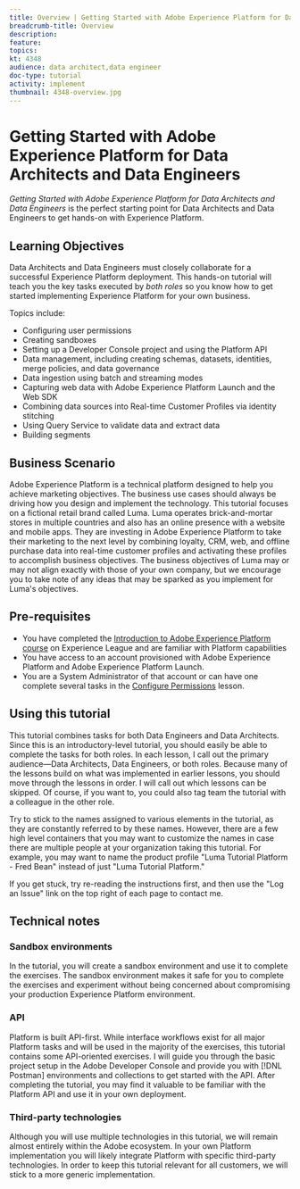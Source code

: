 ```yaml
---
title: Overview | Getting Started with Adobe Experience Platform for Data Architects and Data Engineers
breadcrumb-title: Overview
description: 
feature:
topics: 
kt: 4348
audience: data architect,data engineer
doc-type: tutorial
activity: implement
thumbnail: 4348-overview.jpg
---
```


# Getting Started with Adobe Experience Platform for Data Architects and Data Engineers

<!--5min-->

_Getting Started with Adobe Experience Platform for Data Architects and Data Engineers_ is the perfect starting point for Data Architects and Data Engineers to get hands-on with Experience Platform.


<!--How do we address ETL-->

## Learning Objectives

Data Architects and Data Engineers must closely collaborate for a successful Experience Platform deployment. This hands-on tutorial will teach you the key tasks executed by _both roles_ so you know how to get started implementing Experience Platform for your own business.  

Topics include: 

* Configuring user permissions
* Creating sandboxes
* Setting up a Developer Console project and using the Platform API
* Data management, including creating schemas, datasets, identities, merge policies, and data governance
* Data ingestion using batch and streaming modes
* Capturing web data with Adobe Experience Platform Launch and the Web SDK
* Combining data sources into Real-time Customer Profiles via identity stitching
* Using Query Service to validate data and extract data
* Building segments

## Business Scenario

Adobe Experience Platform is a technical platform designed to help you achieve marketing objectives. The business use cases should always be driving how you design and implement the technology. This tutorial focuses on a fictional retail brand called Luma. Luma operates brick-and-mortar stores in multiple countries and also has an online presence with a website and mobile apps. They are investing in Adobe Experience Platform to take their marketing to the next level by combining loyalty, CRM, web, and offline purchase data into real-time customer profiles and activating these profiles to accomplish business objectives. The business objectives of Luma may or may not align exactly with those of your own company, but we encourage you to take note of any ideas that may be sparked as you implement for Luma's objectives.

## Pre-requisites

* You have completed the [Introduction to Adobe Experience Platform course](https://experienceleague.adobe.com/?recommended=ExperiencePlatform-U-1-2020.1) on Experience League and are familiar with Platform capabilities
* You have access to an account provisioned with Adobe Experience Platform and Adobe Experience Platform Launch.  
* You are a System Administrator of that account or can have one complete several tasks in the [Configure Permissions](configure-permissions.md) lesson.

## Using this tutorial

This tutorial combines tasks for both Data Engineers and Data Architects. Since this is an introductory-level tutorial, you should easily be able to complete the tasks for both roles. In each lesson, I call out the primary audience&mdash;Data Architects, Data Engineers, or both roles.  Because many of the lessons build on what was implemented in earlier lessons, you should move through the lessons in order. I will call out which lessons can be skipped. Of course, if you want to, you could also tag team the tutorial with a colleague in the other role.

Try to stick to the names assigned to various elements in the tutorial, as they are constantly referred to by these names. However, there are a few high level containers that you may want to customize the names in case there are multiple people at your organization taking this tutorial. For example, you may want to name the product profile "Luma Tutorial Platform - Fred Bean" instead of just "Luma Tutorial Platform."

If you get stuck, try re-reading the instructions first, and then use the "Log an Issue" link on the top right of each page to contact me. 

## Technical notes

### Sandbox environments

In the tutorial, you will create a sandbox environment and use it to complete the exercises. The sandbox environment makes it safe for you to complete the exercises and experiment without being concerned about compromising your production Experience Platform environment.

### API

Platform is built API-first. While interface workflows exist for all major Platform tasks and will be used in the majority of the exercises, this tutorial contains some API-oriented exercises. I will guide you through the basic project setup in the Adobe Developer Console and provide you with [!DNL Postman] environments and collections to get started with the API. After completing the tutorial, you may find it valuable to be familiar with the Platform API and use it in your own deployment.

### Third-party technologies

Although you will use multiple technologies in this tutorial, we will remain almost entirely within the Adobe ecosystem. In your own Platform implementation you will likely integrate Platform with specific third-party technologies. In order to keep this tutorial relevant for all customers, we will stick to a more generic implementation. 

